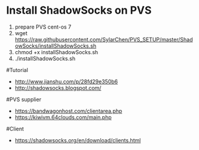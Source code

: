 # Install ShadowSocks on PVS
1. prepare PVS cent-os 7
2. wget https://raw.githubusercontent.com/SylarChen/PVS_SETUP/master/ShadowSocks/installShadowSocks.sh
3. chmod +x installShadowSocks.sh
4. ./installShadowSocks.sh

#Tutorial
* http://www.jianshu.com/p/28fd29e350b6
* http://shadowsocks.blogspot.com/

#PVS supplier
* https://bandwagonhost.com/clientarea.php
* https://kiwivm.64clouds.com/main.php

#Client
* https://shadowsocks.org/en/download/clients.html
